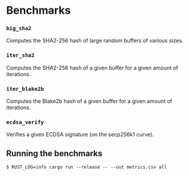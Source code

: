 # Benchmarks

### `big_sha2`

Computes the SHA2-256 hash of large random buffers of various sizes.

### `iter_sha2`

Computes the SHA2-256 hash of a given buffer for a given amount of iterations.

### `iter_blake2b`

Computes the Blake2b hash of a given buffer for a given amount of iterations.

### `ecdsa_verify`

Verifies a given ECDSA signature (on the secp256k1 curve).

## Running the benchmarks

```console
$ RUST_LOG=info cargo run --release -- --out metrics.csv all
```
